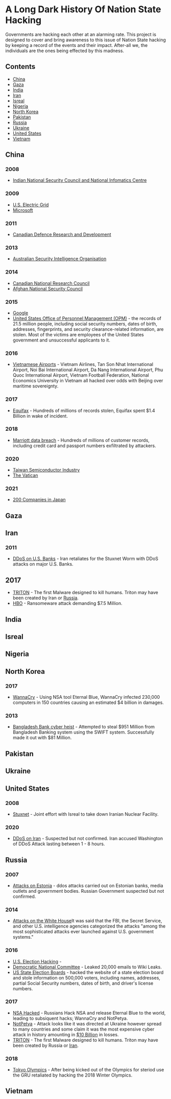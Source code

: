 # A Long Dark History Of Nation State Hacking

Governments are hacking each other at an alarming rate.  This project is designed to cover and bring awareness to this issue of Nation State hacking by keeping a record of the events and their impact.  After-all we, the individuals are the ones being effected by this madness. 

## Contents


- [China](#China)
- [Gaza](#Gaza)
- [India](#India)
- [Iran](#Iran)
- [Isreal](#Isreal)
- [Nigeria](#Nigeria)
- [North Korea](#North-Korea)
- [Pakistan](#Pakistan)
- [Russia](#Russia)
- [Ukraine](#Ukraine)
- [United States](#United-States)
- [Vietnam](#Vietnam)



## China

### 2008 
- [Indian National Security Council and National Infomatics Centre](https://web.archive.org/web/20110826225336/http://articles.timesofindia.indiatimes.com/2008-05-05/india/27760718_1_cyber-warfare-government-networks-china)
### 2009 
- [U.S. Electric Grid](https://www.wsj.com/articles/SB123914805204099085)
- [Microsoft](https://www.theguardian.com/world/us-embassy-cables-documents/214462?INTCMP=SRCH)
### 2011 
- [Canadian Defence Research and Development](https://www.cbc.ca/news/politics/foreign-hackers-attack-canadian-government-1.982618)
### 2013 
- [Australian Security Intelligence Organisation](https://www.abc.net.au/news/2013-05-29/brandis-briefed-by-asio-on-china-hacking-claims/4719886) 
### 2014 
- [Canadian National Research Council](https://www.cbc.ca/news/politics/chinese-cyberattack-hits-canada-s-national-research-council-1.2721241)
- [Afghan National Security Council](https://www.washingtontimes.com/news/2021/jul/1/hackers-breach-afghan-government-in-china-related-/)
### 2015 
- [Google](https://www.theguardian.com/technology/2010/jan/12/google-china-ends-censorship)
- [United States Office of Personnel Management (OPM)](https://www.wsj.com/articles/u-s-suspects-hackers-in-china-behind-government-data-breach-sources-say-1433451888) - the records of 21.5 million people, including social security numbers, dates of birth, addresses, fingerprints, and security clearance-related information, are stolen.  Most of the victims are employees of the United States government and unsuccessful applicants to it.
### 2016
- [Vietnamese Airports](https://www.theguardian.com/world/2016/jul/29/flight-information-screens-in-two-vietnam-airports-hacked) - Vietnam Airlines, Tan Son Nhat International Airport, Noi Bai International Airport, Da Nang International Airport, Phu Quoc International Airport, Vietnam Football Federation, National Economics University in Vietnam all hacked over odds with Beijing over maritime sovereignty.
### 2017 
- [Equifax](https://www.csoonline.com/article/3444488/equifax-data-breach-faq-what-happened-who-was-affected-what-was-the-impact.html) - Hundreds of millions of records stolen, Equifax spent $1.4 Billion in wake of incident. 
### 2018 
- [Marriott data breach](https://www.csoonline.com/article/3441220/marriott-data-breach-faq-how-did-it-happen-and-what-was-the-impact.html) - Hundreds of millions of customer records, including credit card and passport numbers exfiltrated by attackers.
### 2020 
- [Taiwan Semiconductor Industry](https://web.archive.org/web/20200813041037/https://www.wired.com/story/chinese-hackers-taiwan-semiconductor-industry-skeleton-key/)
- [The Vatican](https://edition.cnn.com/2020/07/29/world/vatican-china-hacking-burke/index.html)
### 2021 
- [200 Companies in Japan](https://www.japantimes.co.jp/news/2021/04/20/national/chinese-military-japan-cyberattacks/)


## Gaza


## Iran

### 2011
- [DDoS on U.S. Banks](https://www.fbi.gov/wanted/cyber/iranian-ddos-attacks) - Iran retaliates for the Stuxnet Worm with DDoS attacks on major U.S. Banks.
## 2017
- [TRITON](https://www.technologyreview.com/2019/03/05/103328/cybersecurity-critical-infrastructure-triton-malware/) - The first Malware designed to kill humans.  Triton may have been created by Iran or [Russia](#Russia).
- [HBO](https://money.cnn.com/2017/11/21/media/hbo-hack-indictment/index.html) - Ransomeware attack demanding $7.5 Million.


## India


## Isreal



## Nigeria



## North Korea
### 2017
- [WannaCry](https://usa.kaspersky.com/resource-center/threats/ransomware-wannacry) - Using NSA tool Eternal Blue, WannaCry infected 230,000 computers in 150 countries causing an estimated $4 billion in damages.

### 2013
- [Bangladesh Bank cyber heist](https://www.yahoo.com/news/exclusive-bangladesh-probes-2013-hack-links-central-bank-201427456--sector.html?ref=gs) - Attempted to steal $951 Million from Bangladesh Banking system using the SWIFT system.  Successfully made it out with $81 Million.


## Pakistan


## Ukraine


## United States

### 2008
- [Stuxnet](https://www.washingtonpost.com/world/national-security/stuxnet-was-work-of-us-and-israeli-experts-officials-say/2012/06/01/gJQAlnEy6U_story.html) - Joint effort with Isreal to take down Iranian Nuclear Facility.  

### 2020

- [DDoS on Iran](https://www.cpomagazine.com/cyber-security/massive-ddos-attack-shuts-down-irans-internet-tehran-blames-washington/) - Suspected but not confirmed.  Iran accused Washington of DDoS Attack lasting between 1 - 8 hours. 
  

## Russia
### 2007
- [Attacks on Estonia](https://www.bbc.com/news/39655415) - ddos attacks carried out on Estonian banks, media outlets and government bodies.  Russian Government suspected but not confirmed.
### 2014
- [Attacks on the White House](https://edition.cnn.com/2015/04/07/politics/how-russians-hacked-the-wh/index.html)It was said that the FBI, the Secret Service, and other U.S. intelligence agencies categorized the attacks "among the most sophisticated attacks ever launched against U.S. government systems." 
### 2016
- [U.S. Election Hacking](https://abcnews.go.com/International/officials-master-spy-vladimir-putin-now-directly-linked/story?id=44210901) - 
- [Democratic National Committee](https://www.wired.com/2016/07/heres-know-russia-dnc-hack/) - Leaked 20,000 emails to Wiki Leaks.
- [US State Election Boards](https://www.pcmag.com/news/12-russians-indicted-for-dnc-hack-stealing-voter-info) - hacked the website of a state election board and stole information on 500,000 voters, including names, addresses, partial Social Security numbers, dates of birth, and driver's license numbers.
### 2017
- [NSA Hacked](https://www.wired.com/story/eternalblue-leaked-nsa-spy-tool-hacked-world/) - Russians Hack NSA and release Eternal Blue to the world, leading to subsiquent hacks; WannaCry and NotPetya.
- [NotPetya](https://www.washingtonpost.com/world/national-security/russian-military-was-behind-notpetya-cyberattack-in-ukraine-cia-concludes/2018/01/12/048d8506-f7ca-11e7-b34a-b85626af34ef_story.html) - Attack looks like it was directed at Ukraine however spread to many countries and some claim it was the most expensive cyber attack in history amounting in [$10 Billion](https://darknetdiaries.com/transcript/54/) in losses. 
- [TRITON](https://www.technologyreview.com/2019/03/05/103328/cybersecurity-critical-infrastructure-triton-malware/) - The first Malware designed to kill humans.  Triton may have been created by Russia or [Iran](#Iran).
### 2018
- [Tokyo Olympics](https://www.bbc.com/news/technology-54600098) - After being kicked out of the Olympics for steriod use the GRU retaliated by hacking the 2018 Winter Olympics.




## Vietnam

  

